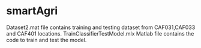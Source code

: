 # smartAgri
Dataset2.mat file contains training and testing dataset from CAF031,CAF033 and CAF401 locations.
TrainClassifierTestModel.mlx Matlab file contains the code to train and test the model.
